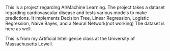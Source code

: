 This is a project regarding AI/Machine Learning.
The project takes a dataset regarding cardiovascular disease and tests various models to make predictions.
It implements Decision Tree, Linear Regression, Logistic Regression, Naive Bayes, and a Neural Network(not working)
The dataset is here as well.

This is from my Artificial Intelligence class at the University of Massachusetts Lowell.

